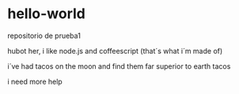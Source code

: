 # hello-world
repositorio de prueba1

hubot her, i like node.js and coffeescript (that´s what i´m made of)

i´ve had tacos on the moon and find them far superior to earth tacos

i need more help
